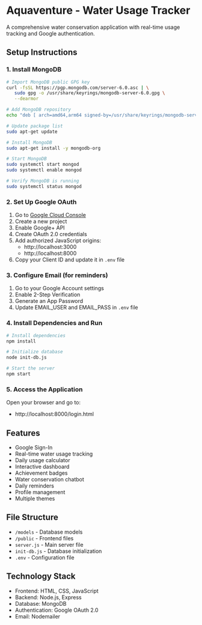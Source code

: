 # Aquaventure - Water Usage Tracker

A comprehensive water conservation application with real-time usage tracking and Google authentication.

## Setup Instructions

### 1. Install MongoDB

```bash
# Import MongoDB public GPG key
curl -fsSL https://pgp.mongodb.com/server-6.0.asc | \
   sudo gpg -o /usr/share/keyrings/mongodb-server-6.0.gpg \
   --dearmor

# Add MongoDB repository
echo "deb [ arch=amd64,arm64 signed-by=/usr/share/keyrings/mongodb-server-6.0.gpg ] https://repo.mongodb.org/apt/ubuntu jammy/mongodb-org/6.0 multiverse" | sudo tee /etc/apt/sources.list.d/mongodb-org-6.0.list

# Update package list
sudo apt-get update

# Install MongoDB
sudo apt-get install -y mongodb-org

# Start MongoDB
sudo systemctl start mongod
sudo systemctl enable mongod

# Verify MongoDB is running
sudo systemctl status mongod
```

### 2. Set Up Google OAuth

1. Go to [Google Cloud Console](https://console.cloud.google.com/)
2. Create a new project
3. Enable Google+ API
4. Create OAuth 2.0 credentials
5. Add authorized JavaScript origins:
   - http://localhost:3000
   - http://localhost:8000
6. Copy your Client ID and update it in `.env` file

### 3. Configure Email (for reminders)

1. Go to your Google Account settings
2. Enable 2-Step Verification
3. Generate an App Password
4. Update EMAIL_USER and EMAIL_PASS in `.env` file

### 4. Install Dependencies and Run

```bash
# Install dependencies
npm install

# Initialize database
node init-db.js

# Start the server
npm start
```

### 5. Access the Application

Open your browser and go to:
- http://localhost:8000/login.html

## Features

- Google Sign-In
- Real-time water usage tracking
- Daily usage calculator
- Interactive dashboard
- Achievement badges
- Water conservation chatbot
- Daily reminders
- Profile management
- Multiple themes

## File Structure

- `/models` - Database models
- `/public` - Frontend files
- `server.js` - Main server file
- `init-db.js` - Database initialization
- `.env` - Configuration file

## Technology Stack

- Frontend: HTML, CSS, JavaScript
- Backend: Node.js, Express
- Database: MongoDB
- Authentication: Google OAuth 2.0
- Email: Nodemailer
